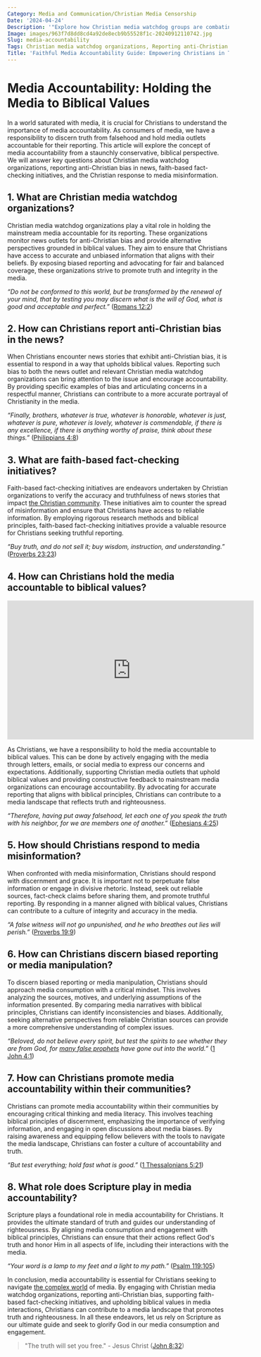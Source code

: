 ```yaml
---
Category: Media and Communication/Christian Media Censorship
Date: '2024-04-24'
Description: '"Explore how Christian media watchdog groups are combating anti-Christian bias in news reporting through fact-checking and accountability initiatives based on biblical values."'
Image: images/963f7d8dd8cd4a92de8ecb9b55528f1c-20240912110742.jpg
Slug: media-accountability
Tags: Christian media watchdog organizations, Reporting anti-Christian bias news, Faith-based fact-checking initiatives, Holding media accountable biblical values, Christian response media misinformation
Title: 'Faithful Media Accountability Guide: Empowering Christians in Truth'
---
```


# Media Accountability: Holding the Media to Biblical Values

In a world saturated with media, it is crucial for Christians to understand the importance of media accountability. As consumers of media, we have a responsibility to discern truth from falsehood and hold media outlets accountable for their reporting. This article will explore the concept of media accountability from a staunchly conservative, biblical perspective. We will answer key questions about Christian media watchdog organizations, reporting anti-Christian bias in news, faith-based fact-checking initiatives, and the Christian response to media misinformation.

## 1. What are Christian media watchdog organizations?

Christian media watchdog organizations play a vital role in holding the mainstream media accountable for its reporting. These organizations monitor news outlets for anti-Christian bias and provide alternative perspectives grounded in biblical values. They aim to ensure that Christians have access to accurate and unbiased information that aligns with their beliefs. By exposing biased reporting and advocating for fair and balanced coverage, these organizations strive to promote truth and integrity in the media.

*“Do not be conformed to this world, but be transformed by the renewal of your mind, that by testing you may discern what is the will of God, what is good and acceptable and perfect.”* ([Romans 12:2](https://www.bibleref.com/Romans/12/Romans-12-2.html))

## 2. How can Christians report anti-Christian bias in the news?

When Christians encounter news stories that exhibit anti-Christian bias, it is essential to respond in a way that upholds biblical values. Reporting such bias to both the news outlet and relevant Christian media watchdog organizations can bring attention to the issue and encourage accountability. By providing specific examples of bias and articulating concerns in a respectful manner, Christians can contribute to a more accurate portrayal of Christianity in the media.

*“Finally, brothers, whatever is true, whatever is honorable, whatever is just, whatever is pure, whatever is lovely, whatever is commendable, if there is any excellence, if there is anything worthy of praise, think about these things.”* ([Philippians 4:8](https://www.bibleref.com/Philippians/4/Philippians-4-8.html))

## 3. What are faith-based fact-checking initiatives?

Faith-based fact-checking initiatives are endeavors undertaken by Christian organizations to verify the accuracy and truthfulness of news stories that impact [the Christian community](/divorced-persons-church-status). These initiatives aim to counter the spread of misinformation and ensure that Christians have access to reliable information. By employing rigorous research methods and biblical principles, faith-based fact-checking initiatives provide a valuable resource for Christians seeking truthful reporting.

*“Buy truth, and do not sell it; buy wisdom, instruction, and understanding.”* ([Proverbs 23:23](https://www.bibleref.com/Proverbs/23/Proverbs-23-23.html))

## 4. How can Christians hold the media accountable to biblical values?


<iframe width="560" height="315" src="https://www.youtube.com/embed/JY8PNC50Snw" frameborder="0" allow="autoplay; encrypted-media" allowfullscreen></iframe>


As Christians, we have a responsibility to hold the media accountable to biblical values. This can be done by actively engaging with the media through letters, emails, or social media to express our concerns and expectations. Additionally, supporting Christian media outlets that uphold biblical values and providing constructive feedback to mainstream media organizations can encourage accountability. By advocating for accurate reporting that aligns with biblical principles, Christians can contribute to a media landscape that reflects truth and righteousness.

*“Therefore, having put away falsehood, let each one of you speak the truth with his neighbor, for we are members one of another.”* ([Ephesians 4:25](https://www.bibleref.com/Ephesians/4/Ephesians-4-25.html))

## 5. How should Christians respond to media misinformation?

When confronted with media misinformation, Christians should respond with discernment and grace. It is important not to perpetuate false information or engage in divisive rhetoric. Instead, seek out reliable sources, fact-check claims before sharing them, and promote truthful reporting. By responding in a manner aligned with biblical values, Christians can contribute to a culture of integrity and accuracy in the media.

*“A false witness will not go unpunished, and he who breathes out lies will perish.”* ([Proverbs 19:9](https://www.bibleref.com/Proverbs/19/Proverbs-19-9.html))

## 6. How can Christians discern biased reporting or media manipulation?

To discern biased reporting or media manipulation, Christians should approach media consumption with a critical mindset. This involves analyzing the sources, motives, and underlying assumptions of the information presented. By comparing media narratives with biblical principles, Christians can identify inconsistencies and biases. Additionally, seeking alternative perspectives from reliable Christian sources can provide a more comprehensive understanding of complex issues.

*“Beloved, do not believe every spirit, but test the spirits to see whether they are from God, for [many false prophets](/identifying-marxist-influence) have gone out into the world.”* ([1 John 4:1](https://www.bibleref.com/1-John/4/1-John-4-1.html))

## 7. How can Christians promote media accountability within their communities?

Christians can promote media accountability within their communities by encouraging critical thinking and media literacy. This involves teaching biblical principles of discernment, emphasizing the importance of verifying information, and engaging in open discussions about media biases. By raising awareness and equipping fellow believers with the tools to navigate the media landscape, Christians can foster a culture of accountability and truth.

*“But test everything; hold fast what is good.”* ([1 Thessalonians 5:21](https://www.bibleref.com/1-Thessalonians/5/1-Thessalonians-5-21.html))

## 8. What role does Scripture play in media accountability?

Scripture plays a foundational role in media accountability for Christians. It provides the ultimate standard of truth and guides our understanding of righteousness. By aligning media consumption and engagement with biblical principles, Christians can ensure that their actions reflect God's truth and honor Him in all aspects of life, including their interactions with the media.

*“Your word is a lamp to my feet and a light to my path.”* ([Psalm 119:105](https://www.bibleref.com/Psalm/119/Psalm-119-105.html))

In conclusion, media accountability is essential for Christians seeking to navigate [the complex world](/critiquing-modern-art) of media. By engaging with Christian media watchdog organizations, reporting anti-Christian bias, supporting faith-based fact-checking initiatives, and upholding biblical values in media interactions, Christians can contribute to a media landscape that promotes truth and righteousness. In all these endeavors, let us rely on Scripture as our ultimate guide and seek to glorify God in our media consumption and engagement.

> "The truth will set you free." - Jesus Christ ([John 8:32](https://www.bibleref.com/John/8/John-8-32.html))
